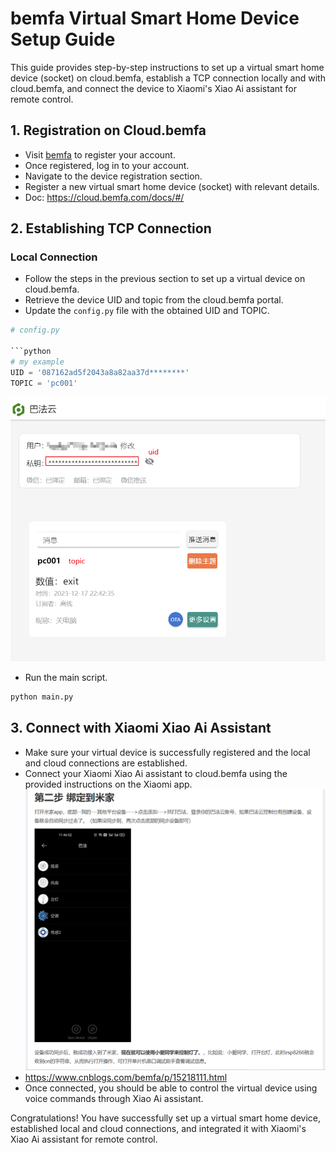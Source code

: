 # bemfa Virtual Smart Home Device Setup Guide

This guide provides step-by-step instructions to set up a virtual smart home device (socket) on cloud.bemfa, establish a TCP connection locally and with cloud.bemfa, and connect the device to Xiaomi's Xiao Ai assistant for remote control.

## 1. Registration on Cloud.bemfa

- Visit [bemfa](https://cloud.bemfa.com/) to register your account.
- Once registered, log in to your account.
- Navigate to the device registration section.
- Register a new virtual smart home device (socket) with relevant details.
- Doc: https://cloud.bemfa.com/docs/#/
## 2. Establishing TCP Connection

### Local Connection

- Follow the steps in the previous section to set up a virtual device on cloud.bemfa.
- Retrieve the device UID and topic from the cloud.bemfa portal.
- Update the `config.py` file with the obtained UID and TOPIC.

```python
# config.py

```python
# my example
UID = '087162ad5f2043a8a82aa37d********'
TOPIC = 'pc001'
```
![img_1.png](doc/img_1.png)

- Run the main script.

```bash
python main.py
```

## 3. Connect with Xiaomi Xiao Ai Assistant

- Make sure your virtual device is successfully registered and the local and cloud connections are established.
- Connect your Xiaomi Xiao Ai assistant to cloud.bemfa using the provided instructions on the Xiaomi app.
![img.png](doc/img.png)
- https://www.cnblogs.com/bemfa/p/15218111.html
- Once connected, you should be able to control the virtual device using voice commands through Xiao Ai assistant.

Congratulations! You have successfully set up a virtual smart home device, established local and cloud connections, and integrated it with Xiaomi's Xiao Ai assistant for remote control.